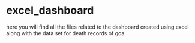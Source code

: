 # excel_dashboard
here you will find all the files related to the dashboard created using excel along with the data set for death records of goa
